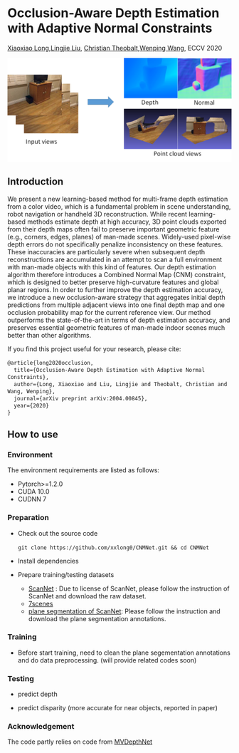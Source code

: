 # Occlusion-Aware Depth Estimation with Adaptive Normal Constraints
[Xiaoxiao Long](https://www.xxlong.site),[Lingjie Liu](https://lingjie0206.github.io), [Christian Theobalt](http://people.mpi-inf.mpg.de/~theobalt/),[Wenping Wang](https://i.cs.hku.hk/~wenping), ECCV 2020

<p align="center">
    <img src="./docs/images/teaser.png" alt="Image" width="512"  />
</p>

## Introduction
We present a new learning-based method for multi-frame depth estimation from a color video, which is a fundamental problem in scene understanding, robot navigation or handheld 3D reconstruction. While recent learning-based methods estimate depth at high accuracy, 3D point clouds exported from their depth maps often fail to preserve important geometric feature (e.g., corners, edges, planes) of man-made scenes. Widely-used pixel-wise depth errors do not specifically penalize inconsistency on these features. These inaccuracies are particularly severe when subsequent depth reconstructions are accumulated in an attempt to scan a full environment with man-made objects with this kind of features. Our depth estimation algorithm therefore introduces a Combined Normal Map (CNM) constraint, which is designed to better preserve high-curvature features and global planar regions.
In order to further improve the depth estimation accuracy, we introduce a new occlusion-aware strategy that aggregates initial depth predictions from multiple adjacent views into one final depth map and one occlusion probability map for the current reference view. Our method outperforms the state-of-the-art in terms of depth estimation accuracy, and preserves essential geometric features of man-made indoor scenes much better than other algorithms.

If you find this project useful for your research, please cite: 
```
@article{long2020occlusion,
  title={Occlusion-Aware Depth Estimation with Adaptive Normal Constraints},
  author={Long, Xiaoxiao and Liu, Lingjie and Theobalt, Christian and Wang, Wenping},
  journal={arXiv preprint arXiv:2004.00845},
  year={2020}
}
```

## How to use

### Environment
The environment requirements are listed as follows:
- Pytorch>=1.2.0
- CUDA 10.0 
- CUDNN 7

### Preparation
* Check out the source code 

    ```git clone https://github.com/xxlong0/CNMNet.git && cd CNMNet```
* Install dependencies 

* Prepare training/testing datasets
    * [ScanNet](http://www.scan-net.org/) : Due to license of ScanNet, please follow the instruction of ScanNet and download the raw dataset.
    * [7scenes](https://www.microsoft.com/en-us/research/project/rgb-d-dataset-7-scenes/)
    * [plane segmentation of ScanNet](https://github.com/NVlabs/planercnn): Please follow the instruction and download the plane segmentation annotations.
### Training
* Before start training, need to clean the plane segementation annotations and do data preprocessing. (will provide related codes soon)

### Testing
* predict depth

* predict disparity (more accurate for near objects, reported in paper)


### Acknowledgement
The code partly relies on code from [MVDepthNet](https://github.com/HKUST-Aerial-Robotics/MVDepthNet)
